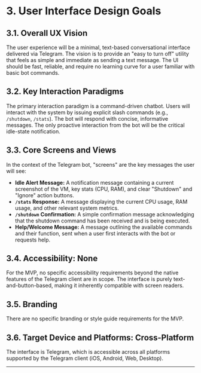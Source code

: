 # 3. User Interface Design Goals

## 3.1. Overall UX Vision

The user experience will be a minimal, text-based conversational interface delivered via Telegram. The vision is to provide an "easy to turn off" utility that feels as simple and immediate as sending a text message. The UI should be fast, reliable, and require no learning curve for a user familiar with basic bot commands.

## 3.2. Key Interaction Paradigms

The primary interaction paradigm is a command-driven chatbot. Users will interact with the system by issuing explicit slash commands (e.g., `/shutdown`, `/stats`). The bot will respond with concise, informative messages. The only proactive interaction from the bot will be the critical idle-state notification.

## 3.3. Core Screens and Views

In the context of the Telegram bot, "screens" are the key messages the user will see:

*   **Idle Alert Message:** A notification message containing a current screenshot of the VM, key stats (CPU, RAM), and clear "Shutdown" and "Ignore" action buttons.
*   **`/stats` Response:** A message displaying the current CPU usage, RAM usage, and other relevant system metrics.
*   **`/shutdown` Confirmation:** A simple confirmation message acknowledging that the shutdown command has been received and is being executed.
*   **Help/Welcome Message:** A message outlining the available commands and their function, sent when a user first interacts with the bot or requests help.

## 3.4. Accessibility: None

For the MVP, no specific accessibility requirements beyond the native features of the Telegram client are in scope. The interface is purely text-and-button-based, making it inherently compatible with screen readers.

## 3.5. Branding

There are no specific branding or style guide requirements for the MVP.

## 3.6. Target Device and Platforms: Cross-Platform

The interface is Telegram, which is accessible across all platforms supported by the Telegram client (iOS, Android, Web, Desktop).

---